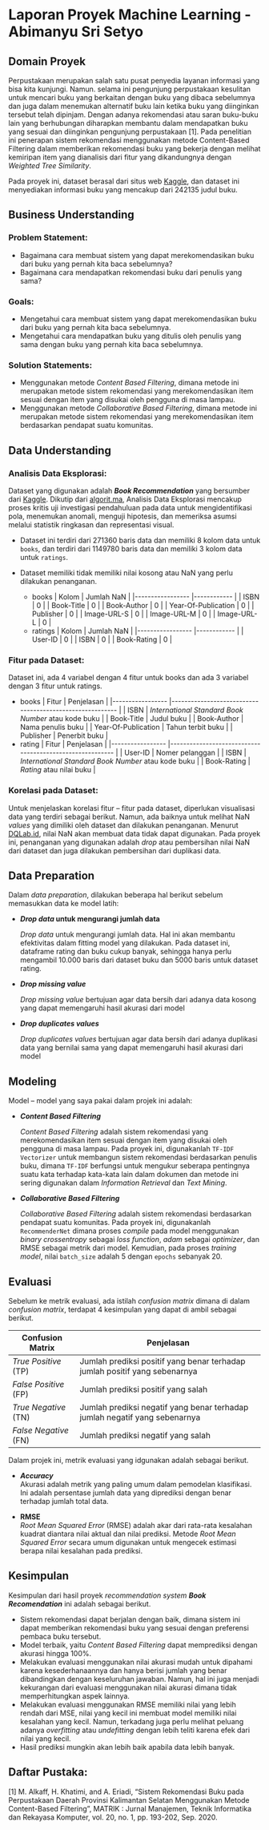 
# Laporan Proyek Machine Learning - Abimanyu Sri Setyo

  

## Domain Proyek

Perpustakaan merupakan salah satu pusat penyedia layanan informasi yang bisa kita kunjungi. Namun. selama ini pengunjung perpustakaan kesulitan untuk mencari buku yang berkaitan dengan buku yang dibaca sebelumnya dan juga dalam menemukan alternatif buku lain ketika buku yang diinginkan tersebut telah dipinjam. Dengan adanya rekomendasi atau saran buku-buku lain yang berhubungan diharapkan membantu dalam mendapatkan buku yang sesuai dan diinginkan pengunjung perpustakaan [1]. Pada penelitian ini penerapan sistem rekomendasi menggunakan metode Content-Based Filtering dalam memberikan rekomendasi buku yang bekerja dengan melihat kemiripan item yang dianalisis dari fitur yang dikandungnya dengan *Weighted Tree Similarity*.
  

Pada proyek ini, dataset berasal dari situs web [Kaggle](https://www.kaggle.com/datasets/arashnic/book-recommendation-dataset), dan dataset ini menyediakan informasi buku yang mencakup dari 242135 judul buku.

  

## Business Understanding

### Problem Statement:

- Bagaimana cara membuat sistem yang dapat merekomendasikan buku dari buku yang pernah kita baca sebelumnya?
- Bagaimana cara mendapatkan rekomendasi buku dari penulis yang sama?

  

### Goals:

- Mengetahui cara membuat sistem yang dapat merekomendasikan buku dari buku yang pernah kita baca sebelumnya.
- Mengetahui cara mendapatkan buku yang ditulis oleh penulis yang sama dengan buku yang pernah kita baca sebelumnya.

  

### Solution Statements:

- Menggunakan metode *Content Based Filtering*, dimana metode ini merupakan metode sistem rekomendasi yang merekomendasikan item sesuai dengan item yang disukai oleh pengguna di masa lampau.
- Menggunakan metode *Collaborative Based Filtering*, dimana metode ini merupakan metode sistem rekomendasi yang merekomendasikan item berdasarkan pendapat suatu komunitas.

## Data Understanding

### **Analisis Data Eksplorasi:**

Dataset yang digunakan adalah ***Book Recommendation*** yang bersumber dari [Kaggle](https://www.kaggle.com/datasets/arashnic/book-recommendation-dataset). Dikutip dari [algorit.ma](https://algorit.ma/blog/exploratory-data-analysis-2022/), Analisis Data Eksplorasi mencakup proses kritis uji investigasi pendahuluan pada data untuk mengidentifikasi pola, menemukan anomali, menguji hipotesis, dan memeriksa asumsi melalui statistik ringkasan dan representasi visual.

- Dataset ini terdiri dari 271360 baris data dan memiliki 8 kolom data untuk ``books``, dan terdiri dari 1149780 baris data dan memiliki 3 kolom data untuk ``ratings``. 

- Dataset memiliki tidak memiliki nilai kosong atau NaN yang perlu dilakukan penanganan.
    - books
        | Kolom           	    | Jumlah NaN 	|
        |-----------------	    |------------	|
        | ISBN            	    | 0          	|
        | Book-Title            | 0          	|
        | Book-Author       	| 0          	|
        | Year-Of-Publication  	| 0         	|
        | Publisher         	| 0         	|
        | Image-URL-S 	        | 0          	|
        | Image-URL-M       	| 0          	|
        | Image-URL-L           | 0          	|
    - ratings
        | Kolom           	    | Jumlah NaN 	|
        |-----------------	    |------------	|
        | User-ID               | 0          	|
        | ISBN            	    | 0          	|
        | Book-Rating       	| 0          	|

  

### **Fitur pada Dataset:**

Dataset ini, ada 4 variabel dengan 4 fitur untuk books dan ada 3 variabel dengan 3 fitur untuk ratings.
- books
	| Fitur           	    | Penjelasan                                            	|
	|-----------------	    |---------------------------------------------------------	|
    | ISBN            	    | *International Standard Book Number* atau kode buku      	|
    | Book-Title            | Judul buku                                              	|
    | Book-Author       	| Nama penulis buku          	                            |
    | Year-Of-Publication  	| Tahun terbit buku                                     	|
    | Publisher         	| Penerbit buku                                          	|
- rating
	| Fitur           	    | Penjelasan                                            	|
	|-----------------	    |---------------------------------------------------------	|
    | User-ID               | Nomer pelanggan                                         	|
    | ISBN            	    | *International Standard Book Number* atau kode buku     	|
    | Book-Rating       	| *Rating* atau nilai buku                                	|


### **Korelasi pada Dataset:**

Untuk menjelaskan korelasi fitur – fitur pada dataset, diperlukan visualisasi data yang terdiri sebagai berikut. Namun, ada baiknya untuk melihat NaN *values* yang dimiliki oleh dataset dan dilakukan penanganan. Menurut [DQLab.id](https://www.dqlab.id/kursus-belajar-data-mengenal-apa-itu-missing-value), nilai NaN akan membuat data tidak dapat digunakan. Pada proyek ini, penanganan yang digunakan adalah *drop* atau pembersihan nilai NaN dari dataset dan juga dilakukan pembersihan dari duplikasi data.
  

## Data Preparation

  

Dalam *data preparation*, dilakukan beberapa hal berikut sebelum memasukkan data ke model latih:

  

- ***Drop data* untuk mengurangi jumlah data**<br>

	*Drop data* untuk mengurangi jumlah data. Hal ini akan membantu efektivitas dalam fitting model yang dilakukan. Pada dataset ini, dataframe rating dan buku cukup banyak, sehingga hanya perlu mengambil 10.000 baris dari dataset buku dan 5000 baris untuk dataset rating.

- ***Drop missing value***<br>

    *Drop missing value* bertujuan agar data bersih dari adanya data kosong yang dapat memengaruhi hasil akurasi dari model

- ***Drop duplicates values***<br>

    *Drop duplicates values* bertujuan agar data bersih dari adanya duplikasi data yang bernilai sama yang dapat memengaruhi hasil akurasi dari model

  

## Modeling

  

Model – model yang saya pakai dalam projek ini adalah:

-  ***Content Based Filtering***<br>

    *Content Based Filtering* adalah sistem rekomendasi yang merekomendasikan item sesuai dengan item yang disukai oleh pengguna di masa lampau. Pada proyek ini, digunakanlah ``TF-IDF Vectorizer`` untuk membangun sistem rekomendasi berdasarkan penulis buku, dimana ``TF-IDF`` berfungsi untuk mengukur seberapa pentingnya suatu kata terhadap kata-kata lain dalam dokumen dan metode ini sering digunakan dalam *Information Retrieval* dan *Text Mining*.

-  ***Collaborative Based Filtering***<br>

	*Collaborative Based Filtering* adalah sistem rekomendasi berdasarkan pendapat suatu komunitas. Pada proyek ini, digunakanlah ``RecommenderNet`` dimana proses *compile* pada model menggunakan *binary crossentropy* sebagai *loss function*, *adam* sebagai *optimizer*, dan RMSE sebagai metrik dari model. Kemudian, pada proses *training model*, nilai ``batch_size`` adalah 5 dengan ``epochs`` sebanyak 20.



## Evaluasi

Sebelum ke metrik evaluasi, ada istilah *confusion matrix* dimana di dalam *confusion matrix*, terdapat 4 kesimpulan yang dapat di ambil sebagai berikut.

| Confusion Matrix    	| Penjelasan                                                                 	|
|---------------------	|----------------------------------------------------------------------------	|
| *True Positive* (TP)  	| Jumlah prediksi positif yang benar terhadap jumlah positif yang sebenarnya 	|
| *False Positive* (FP) 	| Jumlah prediksi positif yang salah                                         	|
| *True Negative* (TN)  	| Jumlah prediksi negatif yang benar terhadap jumlah negatif yang sebenarnya 	|
| *False Negative* (FN) 	| Jumlah prediksi negatif yang salah                                         	|

  

Dalam projek ini, metrik evaluasi yang idgunakan adalah sebagai berikut.

-  ***Accuracy***<br>
	Akurasi adalah metrik yang paling umum dalam pemodelan klasifikasi. Ini adalah persentase jumlah data yang diprediksi dengan benar terhadap jumlah total data.

-  **RMSE**<br>
	*Root Mean Squared Error* (RMSE) adalah akar dari rata-rata kesalahan kuadrat diantara nilai aktual dan nilai prediksi. Metode *Root Mean Squared Error* secara umum digunakan untuk mengecek estimasi berapa nilai kesalahan pada prediksi.


  
## Kesimpulan
Kesimpulan dari hasil proyek *recommendation system* ***Book Recomendation*** ini adalah sebagai berikut.
- Sistem rekomendasi dapat berjalan dengan baik, dimana sistem ini dapat memberikan rekomendasi buku yang sesuai dengan preferensi pembaca buku tersebut.
- Model terbaik, yaitu *Content Based Filtering* dapat memprediksi dengan akurasi hingga 100%.
- Melakukan evaluasi menggunakan nilai akurasi mudah untuk dipahami karena kesederhanaannya dan hanya berisi jumlah yang benar dibandingkan dengan keseluruhan jawaban. Namun, hal ini juga menjadi kekurangan dari evaluasi menggunakan nilai akurasi dimana tidak memperhitungkan aspek lainnya.
- Melakukan evaluasi menggunakan RMSE memiliki nilai yang lebih rendah dari MSE, nilai yang kecil ini membuat model memiliki nilai kesalahan yang kecil. Namun, terkadang juga perlu melihat peluang adanya *overfitting* atau *undefitting* dengan lebih teliti karena efek dari nilai yang kecil.
- Hasil prediksi mungkin akan lebih baik apabila data lebih banyak.

## Daftar Pustaka:

[1]	M. Alkaff, H. Khatimi, and A. Eriadi, “Sistem Rekomendasi Buku pada Perpustakaan Daerah Provinsi Kalimantan Selatan Menggunakan Metode Content-Based Filtering”, MATRIK : Jurnal Manajemen, Teknik Informatika dan Rekayasa Komputer, vol. 20, no. 1, pp. 193-202, Sep. 2020.